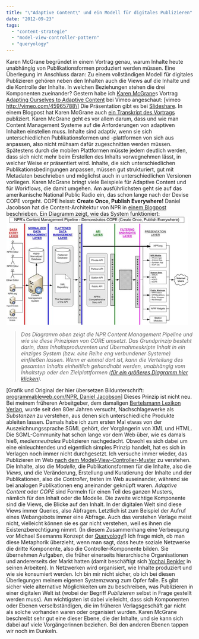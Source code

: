 ```yaml
---
title: "\"Adaptive Content\" und ein Modell für digitales Publizieren"
date: "2012-09-23"
tags: 
  - "content-strategie"
  - "model-view-controller-pattern"
  - "queryology"
---
```


Karen McGrane begründet in einem Vortrag genau, warum Inhalte heute unabhängig von Publikationsformen produziert werden müssen. Eine Überlegung im Anschluss daran: Zu einem vollständigen Modell für digitales Publizieren gehören neben den Inhalten auch die Views auf die Inhalte und die Kontrolle der Inhalte. In welchen Beziehungen stehen die drei Komponenten zueinander? Gestern habe ich [Karen McGrane](http://karenmcgrane.com/ "Karen McGrane")s Vortrag [Adapting Ourselves to Adaptive Content](http://vimeo.com/45965788 "Karen McGrane - Adapting Ourselves to Adaptive Content, BDConf, April 2012 on Vimeo") bei Vimeo angeschaut: \[vimeo http://vimeo.com/45965788\] Die Präsentation gibt es bei [Slideshare](http://de.slideshare.net/KMcGrane/adapting-ourselves-to-adaptive-content-12133365?ref=http://karenmcgrane.com/ "Adapting Ourselves to Adaptive Content"). In einem Blogpost hat Karen McGrane auch [ein Transkript des Vortrags](http://karenmcgrane.com/2012/09/04/adapting-ourselves-to-adaptive-content-video-slides-and-transcript-oh-my/ "Adapting Ourselves to Adaptive Content (video, slides, and transcript, oh my!) « Karen McGrane") publiziert. Karen McGrane geht es vor allem darum, dass und wie man Content Management Systeme auf die Anforderungen von adaptiven Inhalten einstellen muss. Inhalte sind adaptiv, wenn sie sich unterschiedlichen Publikationsformen und -plattformen von sich aus anpassen, also nicht mühsam dafür zugeschnitten werden müssen. Spätestens durch die mobilen Plattformen müsste jedem deutlich werden, dass sich nicht mehr beim Erstellen des Inhalts vorwegnehmen lässt, in welcher Weise er präsentiert wird. Inhalte, die sich unterschiedlichen Publikationsbedingungen anpassen, müssen gut strukturiert, gut mit Metadaten beschrieben und möglichst auch in unterschiedlichen Versionen vorliegen. Karen McGrane bringt viele Beispiele für Adaptive Content und für Workflows, die damit umgehen. Am ausführlichsten geht sie auf das amerikanische National Public Radio ein, das schon lange nach der Devise COPE vorgeht. COPE heisst: **Create Once, Publish Everywhere!** Daniel Jacobson hat die Content-Architektur von NPR in [einem Blogpost](http://blog.programmableweb.com/2009/10/13/cope-create-once-publish-everywhere/ "COPE: Create Once, Publish Everywhere") beschrieben. Ein Diagramm zeigt, wie das System funktioniert: ![NPR Architektur Diagramm](images/npr_architecture_diagram_490.jpg "NPR Architektur Diagramm")

> _Das Diagramm oben zeigt die NPR Content Management Pipeline und wie sie diese Prinzipien von CORE umsetzt. Das Grundprinzip besteht darin, dass Inhaltsproduzenten und Übernahmeskripte Inhalt in ein einziges System (bzw. eine Reihe eng verbundener Systeme) einfließen lassen. Wenn er einmal dort ist, kann die Verteilung des gesamten Inhalts einheitlich gehandhabt werden, unabhängig vom Inhaltstyp oder den Zielplattformen ([für ein größeres Diagramm hier klicken](http://blog.programmableweb.com/wp-content/npr_architecture_diagram.jpg))._

\[Grafik und Original der hier übersetzen Bildunterschrift: [programmableweb.com/NPR, Daniel Jacobson](http://blog.programmableweb.com/2009/10/13/cope-create-once-publish-everywhere/ "COPE: Create Once, Publish Everywhere")\] Dieses Prinzip ist nicht neu. Bei meinem früheren Arbeitgeber, dem damaligen [Bertelsmann Lexikon Verlag](http://www.wissenmedia.de/verlag/ "wissenmedia Verlag"), wurde seit den 80er Jahren versucht, Nachschlagewerke als _Substanzen_ zu verstehen, aus denen sich unterschiedliche Produkte ableiten lassen. Damals habe ich zum ersten Mal etwas von der Auszeichnungssprache SGML gehört, der Vorgängerin von XML und HTML. Die SGML-Community hat schon lange vor dem Web über, wie es damals hieß, _medienneutrales_ Publizieren nachgedacht. Obwohl es sich dabei um eine einleuchtendes und eigentlich simples Prinzip handelt, hat es sich in Verlagen noch immer nicht durchgesetzt. Ich versuche immer wieder, das Publizieren im Web [nach dem Model-View-Controller-Muster](http://wittenbrink.net/lostandfound/2011/07/journalismus-als-soziale-technologie/ "Journalismus als soziale Technologie - Lost and Found") zu verstehen. Die Inhalte, also die _Modelle_, die Publikationsformen für die Inhalte, also die _Views_, und die Veränderung, Erstellung und Kuratierung der Inhalte und der Publikationen, also die _Controller_, treten im Web auseinander, während sie bei analogen Publikationen eng aneinander geknüpft waren. _Adaptive Content_ oder _COPE_ sind Formeln für einen Teil des ganzen Musters, nämlich für den Inhalt oder die Modelle. Die zweite wichtige Komponente sind die Views, die Blicke auf den Inhalt. In der digitalen Welt sind diese Views immer Queries, also Abfragen. Letztlich ist zum Beispiel der Aufruf eines Webangebots immer eine Abfrage. Auch das verstehen Verlage meist nicht, vielleicht können sie es gar nicht verstehen, weil es ihnen die Existenzberechtigung nimmt. (In diesem Zusammenhang eine Verbeugung vor Michael Seemanns Konzept der [Queryology](http://www.ctrl-verlust.net/queryology-i-das-ende-der-medien/ "Queryology I – Das Ende der Medien | ctrl+verlust")!) Ich frage mich, ob man diese Metaphorik überzieht, wenn man sagt, dass heute soziale Netzwerke die dritte Komponente, also die Controller-Komponente bilden. Sie übernehmen Aufgaben, die früher einerseits hierarchische Organisationen und andererseits der Markt hatten (damit beschäftigt sich [Yochai Benkler](http://benkler.org/ "Yochai Benkler") in seinen Arbeiten). In Netzwerken wird organisiert, wie Inhalte produziert und wie sie konsumiert werden. Ich bin mir nicht sicher, ob ich bei diesen Überlegungen meinem eigenen Systemzwang zum Opfer falle. Es gibt sicher viele alternative Möglichkeiten um zu beschreiben, was Publizieren in einer digitalen Welt ist (wobei der Begriff _Publizieren_ selbst in Frage gestellt werden muss). Am wichtigsten ist dabei vielleicht, dass sich Komponenten oder Ebenen verselbständigen, die im früheren Verlagsgeschäft gar nicht als solche vorhanden waren oder organisiert wurden. Karen McGrane beschreibt sehr gut eine dieser Ebene, die der Inhalte, und sie kann sich dabei auf viele Vorgängerinnen beziehen. Bei den anderen Ebenen tappen wir noch im Dunkeln.

